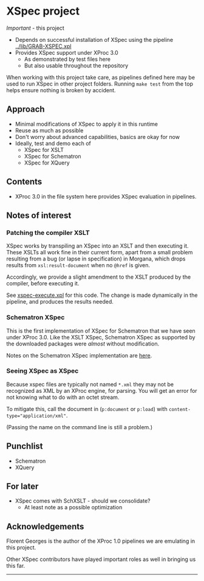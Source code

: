# XSpec project

*Important* - this project

- Depends on successful installation of XSpec using the pipeline [../lib/GRAB-XSPEC.xpl](../lib/GRAB-XSPEC.xpl)
- Provides XSpec support under XProc 3.0
  - As demonstrated by test files here
  - But also usable throughout the repository
  
When working with this project take care, as pipelines defined here may be used to run XSpec in other project folders. Running `make test` from the top helps ensure nothing is broken by accident.

## Approach

- Minimal modifications of XSpec to apply it in this runtime 
- Reuse as much as possible
- Don't worry about advanced capabilities, basics are okay for now
- Ideally, test and demo each of
  - XSpec for XSLT
  - XSpec for Schematron
  - XSpec for XQuery

## Contents

- XProc 3.0 in the file system here provides XSpec evaluation in pipelines.

## Notes of interest

### Patching the compiler XSLT

XSpec works by transpiling an XSpec into an XSLT and then executing it. These XSLTs all work fine in their current form, apart from a small problem resulting from a bug (or lapse in specification) in Morgana, which drops results from `xsl:result-document` when no `@href` is given.

Accordingly, we provide a slight amendment to the XSLT produced by the compiler, before executing it.

See [xspec-execute.xpl](xspec-execute.xpl) for this code. The change is made dynamically in the pipeline, and produces the results needed.

### Schematron XSpec

This is the first implementation of XSpec for Schematron that we have seen under XProc 3.0. Like the XSLT XSpec, Schematron XSpec as supported by the downloaded packages were *almost* without modification.

Notes on the Schematron XSpec implementation are [here](schematron-xspec.md).

### Seeing XSpec as XSpec

Because xspec files are typically not named `*.xml` they may not be recognized as XML by an XProc engine, for parsing. You will get an error for not knowing what to do with an octet stream.

To mitigate this, call the document in (`p:document` or `p:load`) with `content-type="application/xml"`.

(Passing the name on the command line is still a problem.)

## Punchlist

- Schematron
- XQuery

## For later

- XSpec comes with SchXSLT - should we consolidate?
  - At least note as a possible optimization
      
## Acknowledgements

Florent Georges is the author of the XProc 1.0 pipelines we are emulating in this project.

Other XSpec contributors have played important roles as well in bringing us this far.

---
